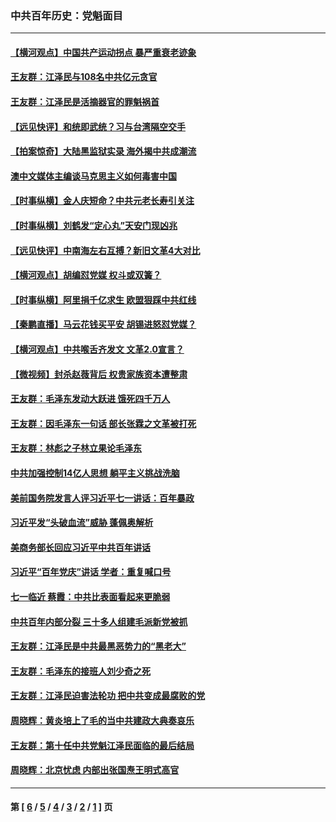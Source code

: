 ### 中共百年历史：党魁面目
---
#### [【横河观点】中国共产运动拐点 暴严重衰老迹象](../../pages/nf1176107/n13388333.md?11230430) 
#### [王友群：江泽民与108名中共亿元贪官](../../pages/nf1176107/n13352358.md?11230430) 
#### [王友群：江泽民是活摘器官的罪魁祸首](../../pages/nf1176107/n13336903.md?11230430) 
#### [【远见快评】和统即武统？习与台湾隔空交手](../../pages/nf1176107/n13297739.md?11230430) 
#### [【拍案惊奇】大陆黑监狱实录 海外揭中共成潮流](../../pages/nf1176107/n13288853.md?11230430) 
#### [澳中文媒体主编谈马克思主义如何毒害中国](../../pages/nf1176107/n13257387.md?11230430) 
#### [【时事纵横】金人庆短命？中共元老长寿引关注](../../pages/nf1176107/n13217934.md?11230430) 
#### [【时事纵横】刘鹤发“定心丸”天安门现凶兆](../../pages/nf1176107/n13215416.md?11230430) 
#### [【远见快评】中南海左右互搏？新旧文革4大对比](../../pages/nf1176107/n13214745.md?11230430) 
#### [【横河观点】胡编怼党媒 权斗或双簧？](../../pages/nf1176107/n13210864.md?11230430) 
#### [【时事纵横】阿里捐千亿求生 欧盟狠踩中共红线](../../pages/nf1176107/n13206431.md?11230430) 
#### [【秦鹏直播】马云花钱买平安 胡锡进怒怼党媒？](../../pages/nf1176107/n13206392.md?11230430) 
#### [【横河观点】中共喉舌齐发文 文革2.0宣言？](../../pages/nf1176107/n13201248.md?11230430) 
#### [【微视频】封杀赵薇背后 权贵家族资本遭整肃](../../pages/nf1176107/n13197798.md?11230430) 
#### [王友群：毛泽东发动大跃进 饿死四千万人](../../pages/nf1176107/n13177158.md?11230430) 
#### [王友群：因毛泽东一句话 部长张霖之文革被打死](../../pages/nf1176107/n13161711.md?11230430) 
#### [王友群：林彪之子林立果论毛泽东](../../pages/nf1176107/n13128622.md?11230430) 
#### [中共加强控制14亿人思想 躺平主义挑战洗脑](../../pages/nf1176107/n13094299.md?11230430) 
#### [美前国务院发言人评习近平七一讲话：百年暴政](../../pages/nf1176107/n13066986.md?11230430) 
#### [习近平发“头破血流”威胁 蓬佩奥解析](../../pages/nf1176107/n13063604.md?11230430) 
#### [美商务部长回应习近平中共百年讲话](../../pages/nf1176107/n13062903.md?11230430) 
#### [习近平“百年党庆”讲话 学者：重复喊口号](../../pages/nf1176107/n13061411.md?11230430) 
#### [七一临近 蔡霞：中共比表面看起来更脆弱](../../pages/nf1176107/n13056418.md?11230430) 
#### [中共百年内部分裂 三十多人组建毛派新党被抓](../../pages/nf1176107/n13044023.md?11230430) 
#### [王友群：江泽民是中共最黑恶势力的“黑老大”](../../pages/nf1176107/n13022180.md?11230430) 
#### [王友群：毛泽东的接班人刘少奇之死](../../pages/nf1176107/n12991772.md?11230430) 
#### [王友群：江泽民迫害法轮功 把中共变成最腐败的党](../../pages/nf1176107/n12947347.md?11230430) 
#### [周晓辉：黄炎培上了毛的当中共建政大典奏哀乐](../../pages/nf1176107/n12942780.md?11230430) 
#### [王友群：第十任中共党魁江泽民面临的最后结局](../../pages/nf1176107/n12933748.md?11230430) 
#### [周晓辉：北京忧虑 内部出张国焘王明式高官](../../pages/nf1176107/n12931709.md?11230430) 

---
#### 第 [ [6](./6.md?11230430) / [5](./5.md?11230430) / [4](./4.md?11230430) / [3](./3.md?11230430) / [2](./2.md?11230430) / [1](./1.md?11230430) ] 页
